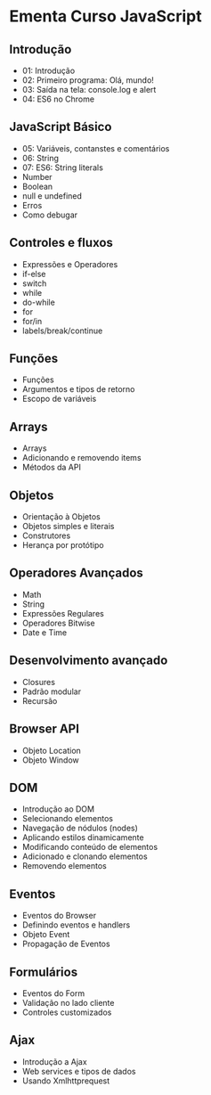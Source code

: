 # Ementa Curso JavaScript

## Introdução
* 01: Introdução
* 02: Primeiro programa: Olá, mundo!
* 03: Saída na tela: console.log e alert
* 04: ES6 no Chrome

## JavaScript Básico
* 05: Variáveis, contanstes e comentários
* 06: String
* 07: ES6: String literals
* Number
* Boolean
* null e undefined
* Erros
* Como debugar

## Controles e fluxos
* Expressões e Operadores
* if-else
* switch
* while
* do-while
* for
* for/in
* labels/break/continue

## Funções
* Funções
* Argumentos e tipos de retorno
* Escopo de variáveis

## Arrays
* Arrays
* Adicionando e removendo items
* Métodos da API

## Objetos
* Orientação à Objetos
* Objetos simples e literais
* Construtores
* Herança por protótipo

## Operadores Avançados
* Math
* String
* Expressões Regulares
* Operadores Bitwise
* Date e Time

## Desenvolvimento avançado
* Closures
* Padrão modular
* Recursão

## Browser API
* Objeto Location
* Objeto Window

## DOM
* Introdução ao DOM
* Selecionando elementos
* Navegação de nódulos (nodes)
* Aplicando estilos dinamicamente 
* Modificando conteúdo de elementos
* Adicionado e clonando elementos
* Removendo elementos

## Eventos
* Eventos do Browser
* Definindo eventos e handlers
* Objeto Event
* Propagação de Eventos

## Formulários
* Eventos do Form
* Validação no lado cliente
* Controles customizados

## Ajax
* Introdução a Ajax
* Web services e tipos de dados
* Usando Xmlhttprequest
